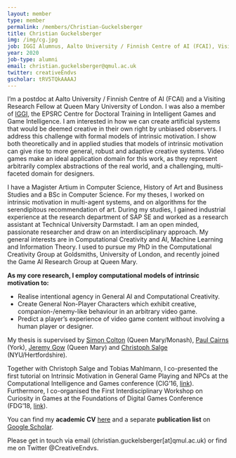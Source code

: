 ```yaml
---
layout: member
type: member
permalink: /members/Christian-Guckelsberger
title: Christian Guckelsberger
img: /img/cg.jpg
job: IGGI Alumnus, Aalto University / Finnish Centre of AI (FCAI), Visiting Research Fellow @ QMUL
year: 2020
job-type: alumni
email: christian.guckelsberger@qmul.ac.uk
twitter: creativeEndvs
gscholar: tRV5TQkAAAAJ
---
```


I’m a postdoc at Aalto University / Finnish Centre of AI (FCAI) and a Visiting Research Fellow at Queen Mary University of London. I was also a member of [IGGI](http://iggi.org.uk/), the EPSRC Centre for Doctoral Training in Intelligent Games and Game Intelligence. I am interested in how we can create artificial systems that would be deemed creative in their own right by unbiased observers. I address this challenge with formal models of intrinsic motivation. I show both theoretically and in applied studies that models of intrinsic motivation can give rise to more general, robust and adaptive creative systems. Video games make an ideal application domain for this work, as they represent arbitrarily complex abstractions of the real world, and a challenging, multi-faceted domain for designers.

I have a Magister Artium in Computer Science, History of Art and Business Studies and a BSc in Computer Science. For my theses, I worked on intrinsic motivation in multi-agent systems, and on algorithms for the serendipitous recommendation of art. During my studies, I gained industrial experience at the research department of SAP SE and worked as a research assistant at Technical University Darmstadt. I am an open minded, passionate researcher and draw on an interdisciplinary approach. My general interests are in Computational Creativity and AI, Machine Learning and Information Theory. I used to pursue my PhD in the Computational Creativity Group at Goldsmiths, University of London, and recently joined the Game AI Research Group at Queen Mary.

**As my core research, I employ computational models of intrinsic motivation to:**

* Realise intentional agency in General AI and Computational Creativity.
* Create General Non-Player Characters which exhibit creative, companion-/enemy-like behaviour in an arbitrary video game.
* Predict a player’s experience of video game content without involving a human player or designer.

My thesis is supervised by [Simon Colton](/members/Simon-Colton/) (Queen Mary/Monash), [Paul Cairns](https://www-users.cs.york.ac.uk/~pcairns/) (York), [Jeremy Gow](/members/Jeremy-Gow/) (Queen Mary) and [Christoph Salge](http://homepages.herts.ac.uk/~cs08abi/) (NYU/Hertfordshire).

Together with Christoph Salge and Tobias Mahlmann, I co-presented the first tutorial on Intrinsic Motivation in General Game Playing and NPCs at the Computational Intelligence and Games conference (CIG’16, [link](http://cig16.image.ece.ntua.gr/tutorials/)). Furthermore, I co-organised the First Interdisciplinary Workshop on Curiosity in Games at the Foundations of Digital Games Conference (FDG’18, [link](http://curious-games.org/)).

You can find my **academic CV** [here](/pdf/CV_Guckelsberger_2019_May.pdf) and a separate **publication list** on [Google Scholar](https://scholar.google.co.uk/citations?user=tRV5TQkAAAAJ).

Please get in touch via email (christian.guckelsberger[at]qmul.ac.uk) or find me on Twitter @CreativeEndvs.
